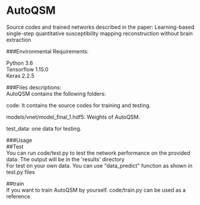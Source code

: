 # AutoQSM  
Source codes and trained networks described in the paper: Learning-based single-step quantitative susceptibility mapping reconstruction without brain extraction

###Environmental Requirements:  

Python 3.6  
Tensorflow 1.15.0  
Keras 2.2.5  

###Files descriptions:  
AutoQSM contains the following folders:  

code: It contains the source codes for training and testing.  

models/vnet/model_final_1.hdf5: Weights of AutoQSM.  

test_data: one data for testing.   


###Usage  
##Test  
You can run code/test.py to test the network performance on the provided data. The output will be in the 'results' directory    
For test on your own data. You can use "data_predict" function as shown in test.py files  

##train  
If you want to train AutoQSM by yourself. code/train.py can be used as a reference.  


